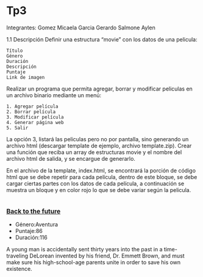 # Tp3
Integrantes: 
Gomez Micaela
Garcia Gerardo
Salmone Aylen

1.1 Descripción
Definir una estructura “movie” con los datos de una pelicula: 

    Título 
    Género 
    Duración 
    Descripción 
    Puntaje 
    Link de imagen


Realizar un programa que permita agregar, borrar y modificar peliculas en un archivo binario
mediante un menú: 

    1. Agregar película 
    2. Borrar película 
    3. Modificar película 
    4. Generar página web 
    5. Salir 


La opción 3, listará las peliculas pero no por pantalla, sino generando un archivo html
(descargar template de ejemplo, archivo template.zip). 
Crear una función que reciba un array de estructuras movie y el nombre del archivo html de
salida, y se encargue de generarlo.


En el archivo de la template, index.html, se encontrará la porción de código html que se debe
repetir para cada película, dentro de este bloque, se debe cargar ciertas partes con los datos
de cada película, a continuación se muestra un bloque y en color rojo lo que se debe variar
según la pelicula.   


<!-- Repetir esto para cada pelicula -->
<article class='col-md-4 article-intro'>
<a href='#'>
<img class='img-responsive img-rounded' src='http://ia.mediaimdb.
com/images/M/MV5BMjA5NTYzMDMyM15BMl5BanBnXkFtZTgwNjU3NDU2MTE@._V1_UX182_CR0,0,182,268_AL_.jpg'
alt=''>
</a>
<h3>
<a href='#'>Back to the future</a>
</h3>
<ul>
<li>Género:Aventura</li>
<li>Puntaje:86</li>
<li>Duración:116</li>
</ul>
<p>A young man is accidentally sent thirty years into the past in a time-traveling
DeLorean invented by his friend, Dr. Emmett Brown, and must make sure his high-school-age parents
unite in order to save his own existence.</p>
</article>
<!-- Repetir esto para cada pelicula →


 Ayuda: Se puede dividir el archivo index.html en dos, con el texto que debe ir antes de los
bloques “article” y el texto que debe irdespués, de modo de leer estos archivos y copiar el
contenido en el archivo html que se debe generar. Intercalando los bloques “article” con los
datos de cada película de la lista.
